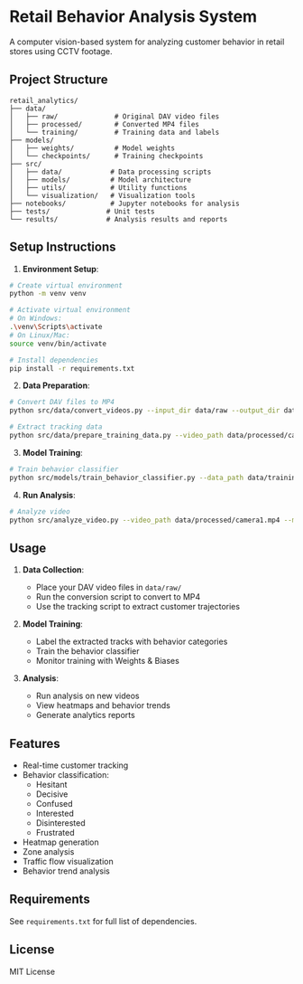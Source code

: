 # Retail Behavior Analysis System

A computer vision-based system for analyzing customer behavior in retail stores using CCTV footage.

## Project Structure
```
retail_analytics/
├── data/
│   ├── raw/              # Original DAV video files
│   ├── processed/        # Converted MP4 files
│   └── training/         # Training data and labels
├── models/
│   ├── weights/          # Model weights
│   └── checkpoints/      # Training checkpoints
├── src/
│   ├── data/            # Data processing scripts
│   ├── models/          # Model architecture
│   ├── utils/           # Utility functions
│   └── visualization/   # Visualization tools
├── notebooks/           # Jupyter notebooks for analysis
├── tests/              # Unit tests
└── results/            # Analysis results and reports
```

## Setup Instructions

1. **Environment Setup**:
```bash
# Create virtual environment
python -m venv venv

# Activate virtual environment
# On Windows:
.\venv\Scripts\activate
# On Linux/Mac:
source venv/bin/activate

# Install dependencies
pip install -r requirements.txt
```

2. **Data Preparation**:
```bash
# Convert DAV files to MP4
python src/data/convert_videos.py --input_dir data/raw --output_dir data/processed

# Extract tracking data
python src/data/prepare_training_data.py --video_path data/processed/camera1.mp4 --output data/training/tracks.json
```

3. **Model Training**:
```bash
# Train behavior classifier
python src/models/train_behavior_classifier.py --data_path data/training/tracks.json --output_dir models/weights
```

4. **Run Analysis**:
```bash
# Analyze video
python src/analyze_video.py --video_path data/processed/camera1.mp4 --model_path models/weights/best_model.pth
```

## Usage

1. **Data Collection**:
   - Place your DAV video files in `data/raw/`
   - Run the conversion script to convert to MP4
   - Use the tracking script to extract customer trajectories

2. **Model Training**:
   - Label the extracted tracks with behavior categories
   - Train the behavior classifier
   - Monitor training with Weights & Biases

3. **Analysis**:
   - Run analysis on new videos
   - View heatmaps and behavior trends
   - Generate analytics reports

## Features

- Real-time customer tracking
- Behavior classification:
  - Hesitant
  - Decisive
  - Confused
  - Interested
  - Disinterested
  - Frustrated
- Heatmap generation
- Zone analysis
- Traffic flow visualization
- Behavior trend analysis

## Requirements

See `requirements.txt` for full list of dependencies.

## License

MIT License 